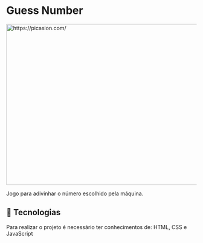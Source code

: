 # Guess Number
<a href="#"><img src="https://i.picasion.com/pic91/62c77f868fb3482c8e47e2ad4f72bcc8.gif" width="800" height="426" border="0" alt="https://picasion.com/" /></a>

Jogo para adivinhar o número escolhido pela máquina.

## 🚀 Tecnologias

Para realizar o projeto é necessário ter conhecimentos de: HTML, CSS e JavaScript
